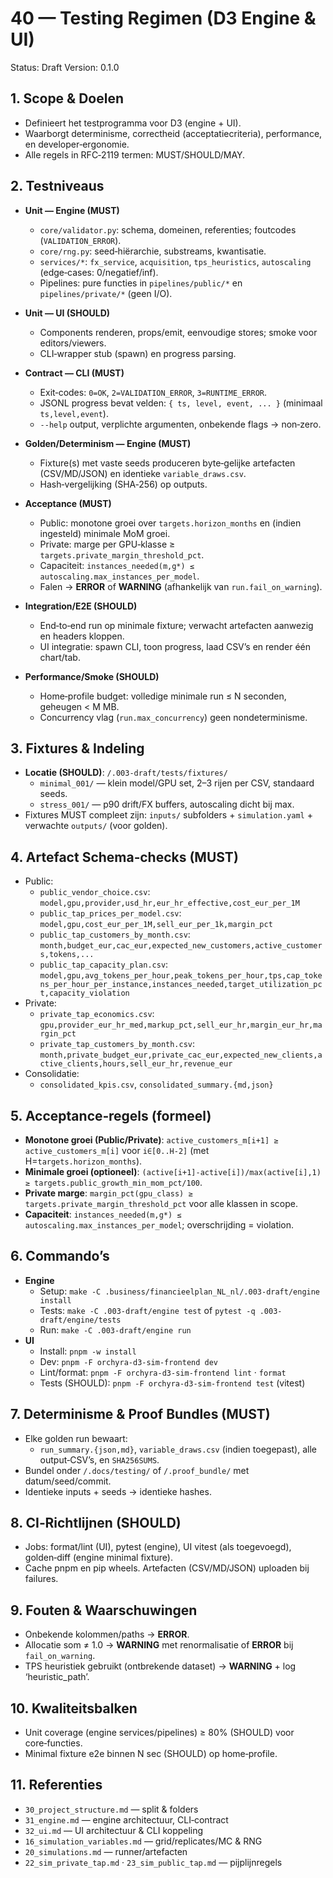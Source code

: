 # 40 — Testing Regimen (D3 Engine & UI)

Status: Draft
Version: 0.1.0

## 1. Scope & Doelen

- Definieert het testprogramma voor D3 (engine + UI).
- Waarborgt determinisme, correctheid (acceptatiecriteria), performance, en developer‑ergonomie.
- Alle regels in RFC‑2119 termen: MUST/SHOULD/MAY.

## 2. Testniveaus

- **Unit — Engine (MUST)**
  - `core/validator.py`: schema, domeinen, referenties; foutcodes (`VALIDATION_ERROR`).
  - `core/rng.py`: seed‑hiërarchie, substreams, kwantisatie.
  - `services/*`: `fx_service`, `acquisition`, `tps_heuristics`, `autoscaling` (edge‑cases: 0/negatief/inf).
  - Pipelines: pure functies in `pipelines/public/*` en `pipelines/private/*` (geen I/O).

- **Unit — UI (SHOULD)**
  - Components renderen, props/emit, eenvoudige stores; smoke voor editors/viewers.
  - CLI‑wrapper stub (spawn) en progress parsing.

- **Contract — CLI (MUST)**
  - Exit‑codes: `0=OK`, `2=VALIDATION_ERROR`, `3=RUNTIME_ERROR`.
  - JSONL progress bevat velden: `{ ts, level, event, ... }` (minimaal `ts,level,event`).
  - `--help` output, verplichte argumenten, onbekende flags → non‑zero.

- **Golden/Determinism — Engine (MUST)**
  - Fixture(s) met vaste seeds produceren byte‑gelijke artefacten (CSV/MD/JSON) en identieke `variable_draws.csv`.
  - Hash‑vergelijking (SHA‑256) op outputs.

- **Acceptance (MUST)**
  - Public: monotone groei over `targets.horizon_months` en (indien ingesteld) minimale MoM groei.
  - Private: marge per GPU‑klasse ≥ `targets.private_margin_threshold_pct`.
  - Capaciteit: `instances_needed(m,g*) ≤ autoscaling.max_instances_per_model`.
  - Falen → **ERROR** of **WARNING** (afhankelijk van `run.fail_on_warning`).

- **Integration/E2E (SHOULD)**
  - End‑to‑end run op minimale fixture; verwacht artefacten aanwezig en headers kloppen.
  - UI integratie: spawn CLI, toon progress, laad CSV’s en render één chart/tab.

- **Performance/Smoke (SHOULD)**
  - Home‑profile budget: volledige minimale run ≤ N seconden, geheugen < M MB.
  - Concurrency vlag (`run.max_concurrency`) geen nondeterminisme.

## 3. Fixtures & Indeling

- **Locatie (SHOULD)**: `/.003-draft/tests/fixtures/`
  - `minimal_001/` — klein model/GPU set, 2–3 rijen per CSV, standaard seeds.
  - `stress_001/` — p90 drift/FX buffers, autoscaling dicht bij max.
- Fixtures MUST compleet zijn: `inputs/` subfolders + `simulation.yaml` + verwachte `outputs/` (voor golden).

## 4. Artefact Schema‑checks (MUST)

- Public:
  - `public_vendor_choice.csv`: `model,gpu,provider,usd_hr,eur_hr_effective,cost_eur_per_1M`
  - `public_tap_prices_per_model.csv`: `model,gpu,cost_eur_per_1M,sell_eur_per_1k,margin_pct`
  - `public_tap_customers_by_month.csv`: `month,budget_eur,cac_eur,expected_new_customers,active_customers,tokens,...`
  - `public_tap_capacity_plan.csv`: `model,gpu,avg_tokens_per_hour,peak_tokens_per_hour,tps,cap_tokens_per_hour_per_instance,instances_needed,target_utilization_pct,capacity_violation`
- Private:
  - `private_tap_economics.csv`: `gpu,provider_eur_hr_med,markup_pct,sell_eur_hr,margin_eur_hr,margin_pct`
  - `private_tap_customers_by_month.csv`: `month,private_budget_eur,private_cac_eur,expected_new_clients,active_clients,hours,sell_eur_hr,revenue_eur`
- Consolidatie:
  - `consolidated_kpis.csv`, `consolidated_summary.{md,json}`

## 5. Acceptance‑regels (formeel)

- **Monotone groei (Public/Private)**: `active_customers_m[i+1] ≥ active_customers_m[i]` voor `i∈[0..H-2]` (met H=`targets.horizon_months`).
- **Minimale groei (optioneel)**: `(active[i+1]-active[i])/max(active[i],1) ≥ targets.public_growth_min_mom_pct/100`.
- **Private marge**: `margin_pct(gpu_class) ≥ targets.private_margin_threshold_pct` voor alle klassen in scope.
- **Capaciteit**: `instances_needed(m,g*) ≤ autoscaling.max_instances_per_model`; overschrijding = violation.

## 6. Commando’s

- **Engine**
  - Setup: `make -C .business/financieelplan_NL_nl/.003-draft/engine install`
  - Tests: `make -C .003-draft/engine test` of `pytest -q .003-draft/engine/tests`
  - Run: `make -C .003-draft/engine run`
- **UI**
  - Install: `pnpm -w install`
  - Dev: `pnpm -F orchyra-d3-sim-frontend dev`
  - Lint/format: `pnpm -F orchyra-d3-sim-frontend lint` · `format`
  - Tests (SHOULD): `pnpm -F orchyra-d3-sim-frontend test` (vitest)

## 7. Determinisme & Proof Bundles (MUST)

- Elke golden run bewaart:
  - `run_summary.{json,md}`, `variable_draws.csv` (indien toegepast), alle output‑CSV’s, en `SHA256SUMS`.
- Bundel onder `/.docs/testing/` of `/.proof_bundle/` met datum/seed/commit.
- Identieke inputs + seeds → identieke hashes.

## 8. CI‑Richtlijnen (SHOULD)

- Jobs: format/lint (UI), pytest (engine), UI vitest (als toegevoegd), golden‑diff (engine minimal fixture).
- Cache pnpm en pip wheels. Artefacten (CSV/MD/JSON) uploaden bij failures.

## 9. Fouten & Waarschuwingen

- Onbekende kolommen/paths → **ERROR**.
- Allocatie som ≠ 1.0 → **WARNING** met renormalisatie of **ERROR** bij `fail_on_warning`.
- TPS heuristiek gebruikt (ontbrekende dataset) → **WARNING** + log ‘heuristic_path’.

## 10. Kwaliteitsbalken

- Unit coverage (engine services/pipelines) ≥ 80% (SHOULD) voor core‑functies.
- Minimal fixture e2e binnen N sec (SHOULD) op home‑profile.

## 11. Referenties

- `30_project_structure.md` — split & folders
- `31_engine.md` — engine architectuur, CLI‑contract
- `32_ui.md` — UI architectuur & CLI koppeling
- `16_simulation_variables.md` — grid/replicates/MC & RNG
- `20_simulations.md` — runner/artefacten
- `22_sim_private_tap.md` · `23_sim_public_tap.md` — pijplijnregels
